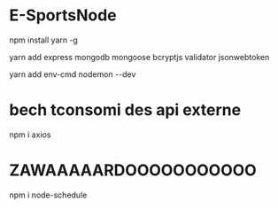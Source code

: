# E-SportsNode

npm install yarn -g

yarn add express mongodb mongoose bcryptjs validator jsonwebtoken

yarn add env-cmd nodemon --dev

# bech tconsomi des api externe

npm i axios

# ZAWAAAAARDOOOOOOOOOOO

npm i node-schedule

